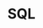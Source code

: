---
layout  : tools
title   : SQL
summary : Expériences avec le moteur MySQL, MariaDb.
image: /assets/images/icon/mono-sql.svg
category : langage
public  : true
parent  : false
---
